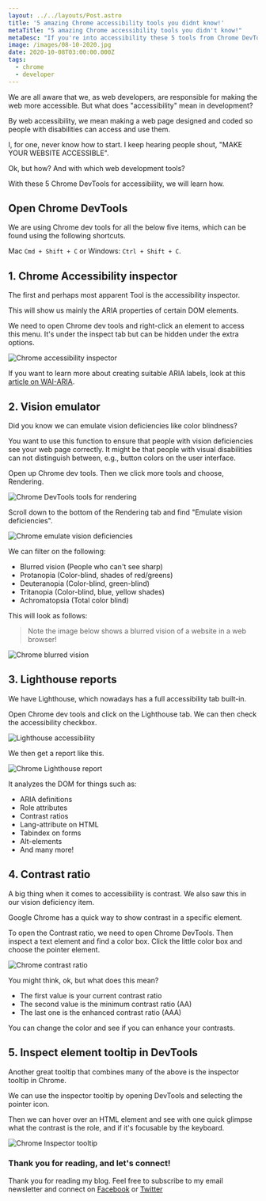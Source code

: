 ```yaml
---
layout: ../../layouts/Post.astro
title: '5 amazing Chrome accessibility tools you didnt know!'
metaTitle: "5 amazing Chrome accessibility tools you didn't know!"
metaDesc: "If you're into accessibility these 5 tools from Chrome DevTools should be on your list! See the guide to learn how to use them."
image: /images/08-10-2020.jpg
date: 2020-10-08T03:00:00.000Z
tags:
  - chrome
  - developer
---
```


We are all aware that we, as web developers, are responsible for making the web more accessible. But what does "accessibility" mean in development?

By web accessibility, we mean making a web page designed and coded so people with disabilities can access and use them.

I, for one, never know how to start.
I keep hearing people shout, "MAKE YOUR WEBSITE ACCESSIBLE".

Ok, but how? And with which web development tools?

With these 5 Chrome DevTools for accessibility, we will learn how.

## Open Chrome DevTools

We are using Chrome dev tools for all the below five items, which can be found using the following shortcuts.

Mac `Cmd + Shift + C` or Windows: `Ctrl + Shift + C`.

## 1. Chrome Accessibility inspector

The first and perhaps most apparent Tool is the accessibility inspector.

This will show us mainly the ARIA properties of certain DOM elements.

We need to open Chrome dev tools and right-click an element to access this menu. It's under the inspect tab but can be hidden under the extra options.

![Chrome accessibility inspector](https://cdn.hashnode.com/res/hashnode/image/upload/v1601568403902/SX8OZfx9v.png)

If you want to learn more about creating suitable ARIA labels, look at this [article on WAI-ARIA](https://developer.mozilla.org/en-US/docs/Web/Accessibility/ARIA).

## 2. Vision emulator

Did you know we can emulate vision deficiencies like color blindness?

You want to use this function to ensure that people with vision deficiencies see your web page correctly.
It might be that people with visual disabilities can not distinguish between, e.g., button colors on the user interface.

Open up Chrome dev tools.
Then we click more tools and choose, Rendering.

![Chrome DevTools tools for rendering](https://cdn.hashnode.com/res/hashnode/image/upload/v1601534344496/i7zWA8mup.png)

Scroll down to the bottom of the Rendering tab and find "Emulate vision deficiencies".

![Chrome emulate vision deficiencies](https://cdn.hashnode.com/res/hashnode/image/upload/v1601534431019/GWubCSDvw.png)

We can filter on the following:

- Blurred vision (People who can't see sharp)
- Protanopia (Color-blind, shades of red/greens)
- Deuteranopia (Color-blind, green-blind)
- Tritanopia (Color-blind, blue, yellow shades)
- Achromatopsia (Total color blind)

This will look as follows:

> Note the image below shows a blurred vision of a website in a web browser!

![Chrome blurred vision](https://cdn.hashnode.com/res/hashnode/image/upload/v1601534516165/VWD5tpM-t.png)

## 3. Lighthouse reports

We have Lighthouse, which nowadays has a full accessibility tab built-in.

Open Chrome dev tools and click on the Lighthouse tab.
We can then check the accessibility checkbox.

![Lighthouse accessibility](https://cdn.hashnode.com/res/hashnode/image/upload/v1601534740971/SxTEfI-QM.png)

We then get a report like this.

![Chrome Lighthouse report](https://cdn.hashnode.com/res/hashnode/image/upload/v1601534804926/CQ6QEwpxH.png)

It analyzes the DOM for things such as:

- ARIA definitions
- Role attributes
- Contrast ratios
- Lang-attribute on HTML
- Tabindex on forms
- Alt-elements
- And many more!

## 4. Contrast ratio

A big thing when it comes to accessibility is contrast. We also saw this in our vision deficiency item.

Google Chrome has a quick way to show contrast in a specific element.

To open the Contrast ratio, we need to open Chrome DevTools.
Then inspect a text element and find a color box.
Click the little color box and choose the pointer element.

![Chrome contrast ratio](https://cdn.hashnode.com/res/hashnode/image/upload/v1601535241761/5NtnDEnOB.png)

You might think, ok, but what does this mean?

- The first value is your current contrast ratio
- The second value is the minimum contrast ratio (AA)
- The last one is the enhanced contrast ratio (AAA)

You can change the color and see if you can enhance your contrasts.

## 5. Inspect element tooltip in DevTools

Another great tooltip that combines many of the above is the inspector tooltip in Chrome.

We can use the inspector tooltip by opening DevTools and selecting the pointer icon.

Then we can hover over an HTML element and see with one quick glimpse what the contrast is the role, and if it's focusable by the keyboard.

![Chrome Inspector tooltip](https://cdn.hashnode.com/res/hashnode/image/upload/v1601568633044/P2jw7wLJm.png)

### Thank you for reading, and let's connect!

Thank you for reading my blog. Feel free to subscribe to my email newsletter and connect on [Facebook](https://www.facebook.com/DailyDevTipsBlog) or [Twitter](https://twitter.com/DailyDevTips1)
